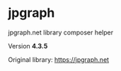 # jpgraph

jpgraph.net library composer helper

Version **4.3.5**

Original library: https://jpgraph.net
